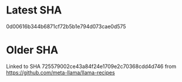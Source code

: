 # Latest SHA 
0d00616b344b6871cf72b5b1e794d073cae0d575

# Older SHA
Linked to SHA 725579002ce43a84f24e1709e2c70368cdd4d746 from https://github.com/meta-llama/llama-recipes